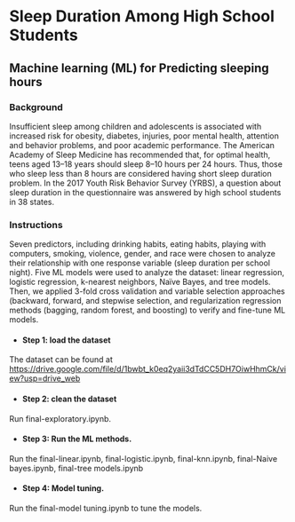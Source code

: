 # Sleep Duration Among High School Students
## Machine learning (ML) for Predicting sleeping hours

### Background
Insufficient sleep among children and adolescents is associated with increased risk for obesity, diabetes, injuries, poor mental health, attention and behavior problems, and poor academic performance.
The American Academy of Sleep Medicine has recommended that, for optimal health, teens aged 13–18 years should sleep 8–10 hours per 24 hours. Thus, those who sleep less than 8 hours are considered having short sleep duration problem.
In the 2017 Youth Risk Behavior Survey (YRBS), a question about sleep duration in the questionnaire was answered by high school students in 38 states. 

### Instructions
Seven predictors, including drinking habits, eating habits, playing with computers, smoking, violence, gender, and race were chosen to analyze their relationship with one response variable (sleep duration per school night). Five ML models were used to analyze the dataset: linear regression, logistic regression, k-nearest neighbors, Naïve Bayes, and tree models. Then, we applied 3-fold cross validation and variable selection approaches (backward, forward, and stepwise selection, and regularization regression methods (bagging, random forest, and boosting) to verify and fine-tune ML models. 

* #### Step 1: load the dataset
The dataset can be found at https://drive.google.com/file/d/1bwbt_k0eq2yaii3dTdCC5DH7OiwHhmCk/view?usp=drive_web

* #### Step 2: clean the dataset
Run final-exploratory.ipynb.

* #### Step 3: Run the ML methods.
Run the final-linear.ipynb, final-logistic.ipynb, final-knn.ipynb, final-Naive bayes.ipynb, final-tree models.ipynb

* #### Step 4: Model tuning. 
Run the final-model tuning.ipynb to tune the models.
